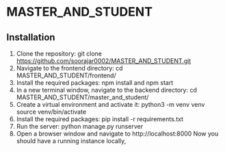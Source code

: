 # MASTER_AND_STUDENT
## Installation

1. Clone the repository:
  git clone https://github.com/soorajar0002/MASTER_AND_STUDENT.git
2. Navigate to the frontend directory:
  cd MASTER_AND_STUDENT/frontend/
3. Install the required packages:
  npm install and npm start
4. In a new terminal window, navigate to the backend directory:
  cd MASTER_AND_STUDENT/master_and_student/
5. Create a virtual environment and activate it:
   python3 -m venv venv
   source venv/bin/activate
6. Install the required packages:
   pip install -r requirements.txt
7. Run the server:
   python manage.py runserver
8. Open a browser window and navigate to 
  http://localhost:8000
  Now you should have a running instance  locally,
